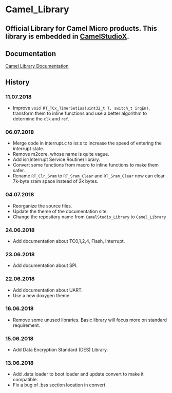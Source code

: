 # Camel_Library
Official Library for Camel Micro products. This library is embedded in [CamelStudioX](https://github.com/daizhirui/CamelStudioX_Mac/releases/latest).
----

## Documentation

[Camel Library Documentation](https://daizhirui.github.io/Camel_Library/)

## History

### 11.07.2018

- Improve ```void RT_TCx_TimerSet1us(uint32_t T, switch_t irqEn)```, transform them to inline functions and use a better algorithm to determine the ```clk``` and ```ref```.

### 06.07.2018

- Merge code in interrupt.c to isr.s to increase the speed of entering the interrupt state.
- Remove m2core, whose name is quite vague.
- Add isr(Interrupt Service Routine) library.
- Convert some functions from macro to inline functions to make them safer.
- Rename ```RT_Clr_Sram``` to ```RT_Sram_Clear``` and ```RT_Sram_Clear``` now can clear 7k-byte sram space instead of 2k bytes.

### 04.07.2018

- Reorganize the source files.
- Update the theme of the documentation site.
- Change the repository name from `CamelStudio_Library` to `Camel_Library`

### 24.06.2018

- Add documentation about TC0,1,2,4, Flash, Interrupt.

### 23.06.2018

- Add documentation about SPI.

### 22.06.2018

- Add documentation about UART.
- Use a new doxygen theme.

### 16.06.2018

- Remove some unused libraries. Basic library will focus more on standard requirement.

### 15.06.2018

- Add Data Encryption Standard (DES) Library.

### 13.06.2018

- Add .data loader to boot loader and update convert to make it compatible.
- Fix a bug of .bss section location in convert.
